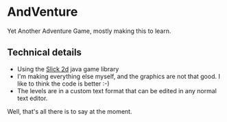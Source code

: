 AndVenture
==========

Yet Another Adventure Game, mostly making this to learn.

Technical details
-----------------

* Using the [Slick 2d](http://www.slick2d.org/) java game library
* I'm making everything else myself, and the graphics are not that good. I like to think the code is better :-)
* The levels are in a custom text format that can be edited in any normal text editor.

Well, that's all there is to say at the moment.